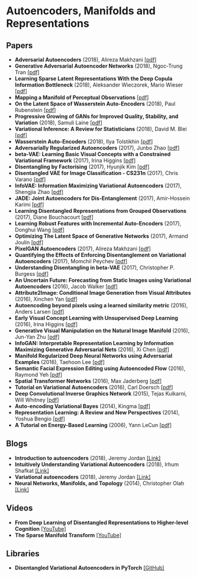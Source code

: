 # Autoencoders, Manifolds and Representations

## Papers

- **Adversarial Autoencoders** (2018), Alireza Makhzani [[pdf]](https://arxiv.org/abs/1511.05644)
- **Generative Adversarial Autoencoder Networks** (2018), Ngoc-Trung Tran [[pdf]](https://arxiv.org/abs/1803.08887v1)
- **Learning Sparse Latent Representations With the Deep Copula Information Bottleneck** (2018), Aleksander Wieczorek, Mario Wieser [[pdf]](https://openreview.net/pdf?id=Hk0wHx-RW)
- **Mapping a Manifold of Perceptual Observations** [[pdf]](http://web.mit.edu/cocosci/Papers/man_nips.pdf)
- **On the Latent Space of Wasserstein Auto-Encoders** (2018), Paul Rubenstein [[pdf]](https://arxiv.org/abs/1802.03761)
- **Progressive Growing of GANs for Improved Quality, Stability, and Variation** (2018), Samuli Laine [[pdf]](https://arxiv.org/abs/1710.10196)
- **Variational Inference: A Review for Statisticians** (2018), David M. Blei [[pdf]](https://arxiv.org/pdf/1601.00670.pdf)
- **Wasserstein Auto-Encoders** (2018), Ilya Tolstikhin [[pdf]](https://arxiv.org/abs/1711.01558)
- **Adversarially Regularized Autoencoders** (2017), Junbo Zhao [[pdf]](https://arxiv.org/abs/1706.04223)
- **beta-VAE: Learning Basic Visual Concepts with a Constrained Variational Framework** (2017), Irina Higgins [[pdf]](https://openreview.net/forum?id=Sy2fzU9gl)
- **Disentangling by Factorising** (2017), Hyunjik Kim [[pdf]](https://drive.google.com/file/d/0Bwy4Nlx78QCCRXdCcWFOdWd2dTY4SGZIVFpib1ZTbkgzOVNr/view)
- **Disentangled VAE for Image Classification - CS231n** (2017), Chris Varano [[pdf]](http://cs231n.stanford.edu/reports/2017/pdfs/3.pdf)
- **InfoVAE: Information Maximizing Variational Autoencoders** (2017), Shengjia Zhao [[pdf]](https://arxiv.org/abs/1706.02262)
- **JADE: Joint Autoencoders for Dis-Entanglement** (2017), Amir-Hossein Karimi [[pdf]](https://drive.google.com/file/d/0Bwy4Nlx78QCCVms5c1ZQdWlaWlNaZktKSERtay1JVUNHUVpR/view)
- **Learning Disentangled Representations from Grouped Observations** (2017), Diane Bouchacourt [[pdf]](https://arxiv.org/abs/1705.08841)
- **Learning Robust Features with Incremental Auto-Encoders** (2017), Donghui Wang [[pdf]](https://arxiv.org/abs/1705.09476)
- **Optimizing The Latent Space of Generative Networks** (2017), Armand Joulin [[pdf]](https://arxiv.org/abs/1707.05776v1)
- **PixelGAN Autoencoders** (2017), Alireza Makhzani [[pdf]](https://arxiv.org/abs/1706.00531)
- **Quantifying the Effects of Enforcing Disentanglement on Variational Autoencoders** (2017), Momchil Peychev [[pdf]](https://drive.google.com/file/d/0Bwy4Nlx78QCCMDl4eDJYUzNCSFk2OGFTdEtXbHNkczJmQ1p3/view)
- **Understanding Disentangling in beta-VAE** (2017), Christopher P. Burgess [[pdf]](https://drive.google.com/file/d/0Bwy4Nlx78QCCNktVTFFMTUs4N2oxY295VU9qV25MWTBQS2Uw/view)
- **An Uncertain Future: Forecasting from Static Images using Variational Autoencoders** (2016), Jacob Walker [[pdf]](https://arxiv.org/abs/1606.07873)
- **Attribute2Image: Conditional Image Generation from Visual Attributes** (2016), Xinchen Yan [[pdf]](https://arxiv.org/abs/1512.00570)
- **Autoencoding beyond pixels using a learned similarity metric** (2016), Anders Larsen [[pdf]](https://arxiv.org/abs/1512.09300)
- **Early Visual Concept Learning with Unsupervised Deep Learning** (2016), Irina Higgins [[pdf]](https://arxiv.org/abs/1606.05579)
- **Generative Visual Manipulation on the Natural Image Manifold** (2016), Jun-Yan Zhu [[pdf]](https://www.philkr.net/papers/2016-10-01-eccv/2016-10-01-eccv.pdf)
- **InfoGAN: Interpretable Representation Learning by Information Maximizing Generative Adversarial Nets** (2016), Xi Chen [[pdf]](https://arxiv.org/abs/1606.03657)
- **Manifold Regularized Deep Neural Networks using Adversarial Examples** (2016), Taehoon Lee [[pdf]](https://arxiv.org/abs/1511.06381)
- **Semantic Facial Expression Editing using Autoencoded Flow** (2016), Raymond Yeh [[pdf]](https://arxiv.org/abs/1611.09961)
- **Spatial Transformer Networks** (2016), Max Jaderberg [[pdf]](https://arxiv.org/abs/1506.02025)
- **Tutorial on Variational Autoencoders** (2016), Carl Doersch [[pdf]](https://arxiv.org/pdf/1606.05908.pdf)
- **Deep Convolutional Inverse Graphics Network** (2015), Tejas Kulkarni, Will Whitney [[pdf]](https://arxiv.org/abs/1503.03167)
- **Auto-encoding Variational Bayes** (2014), Kingma [[pdf]](https://arxiv.org/pdf/1312.6114.pdf)
- **Representation Learning: A Review and New Perspectives** (2014), Yoshua Bengio [[pdf]](https://arxiv.org/abs/1206.5538)
- **A Tutorial on Energy-Based Learning** (2006), Yann LeCun [[pdf]](http://yann.lecun.com/exdb/publis/pdf/lecun-06.pdf)

## Blogs

- **Introduction to autoencoders** (2018), Jeremy Jordan [[Link]](https://www.jeremyjordan.me/autoencoders/)
- **Intuitively Understanding Variational Autoencoders** (2018), Irhum Shafkat [[Link]](https://towardsdatascience.com/intuitively-understanding-variational-autoencoders-1bfe67eb5daf)
- **Variational autoencoders** (2018), Jeremy Jordan [[Link]](https://www.jeremyjordan.me/variational-autoencoders/)
- **Neural Networks, Manifolds, and Topology** (2014), Christopher Olah [[Link]](http://colah.github.io/posts/2014-03-NN-Manifolds-Topology/)

## Videos

- **From Deep Learning of Disentangled Representations to Higher-level Cognition** [[YouTube]](https://www.youtube.com/watch?v=Yr1mOzC93xs)
- **The Sparse Manifold Transform** [[YouTube]](https://www.youtube.com/watch?v=C2_5QFQZGvM)

## Libraries

- **Disentangled Variational Autoencoders in PyTorch** [[GitHub]](https://github.com/Near32/PYTORCH_VAE)
